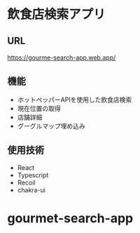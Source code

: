 # 飲食店検索アプリ

## URL
https://gourme-search-app.web.app/

## 機能
- ホットペッパーAPIを使用した飲食店検索
- 現在位置の取得
- 店舗詳細
- グーグルマップ埋め込み

## 使用技術
- React
- Typescript
- Recoil
- chakra-ui

# gourmet-search-app

